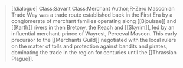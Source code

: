 >[!dialogue] Class;Savant Class;Merchant Author;R-Zero
>Masconian Trade Way was a trade route established back in the First Era by a conglomerate of merchant families operating along [[Bjoulsae]] and [[Karth]] rivers in then Bretony, the Reach and [[Skyrim]], led by an influential merchant-prince of Wayrest, Perceval Mascon. This early precursor to the [[Merchants Guild]] negotiated with the local rulers on the matter of tolls and protection against bandits and pirates, dominating the trade in the region for centuries until the [[Thrassian Plague]].